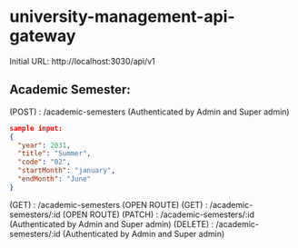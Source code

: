 # university-management-api-gateway

Initial URL: http://localhost:3030/api/v1

## Academic Semester:

(POST) : /academic-semesters (Authenticated by Admin and Super admin)

```json
sample input:
{
  "year": 2031,
  "title": "Summer",
  "code": "02",
  "startMonth": "january",
  "endMonth": "June"
}
```

(GET) : /academic-semesters (OPEN ROUTE)
(GET) : /academic-semesters/:id (OPEN ROUTE)
(PATCH) : /academic-semesters/:id (Authenticated by Admin and Super admin)
(DELETE) : /academic-semesters/:id (Authenticated by Admin and Super admin)
